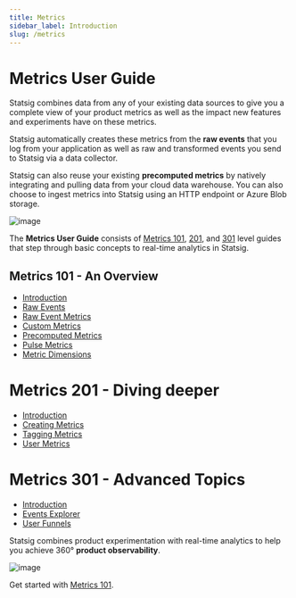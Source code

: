 ```yaml
---
title: Metrics
sidebar_label: Introduction
slug: /metrics
---
```


# Metrics User Guide

Statsig combines data from any of your existing data sources to give you a complete view of your product metrics as well as the impact new features and experiments have on these metrics. 

Statsig automatically creates these metrics from the **raw events** that you log from your application as well as raw and transformed events you send to Statsig via a data collector. 

Statsig can also reuse your existing **precomputed metrics** by natively integrating and pulling data from your cloud data warehouse. You can also choose to ingest metrics into Statsig using an HTTP endpoint or Azure Blob storage.   

![image](https://user-images.githubusercontent.com/31516123/200041707-e6cc4f1e-7ec4-4044-8afe-e877964eb2dc.png)

The **Metrics User Guide** consists of [Metrics 101](/metrics/101), [201](/metrics/201), and [301](/metrics/301) level guides that step through basic concepts to real-time analytics in Statsig. 

## Metrics 101 - An Overview

- [Introduction](metrics/101)
- [Raw Events](metrics/raw-events)
- [Raw Event Metrics](metrics/metrics-from-events)
- [Custom Metrics](metrics/custom-metrics)
- [Precomputed Metrics](metrics/precomputed-metrics)
- [Pulse Metrics](metrics/pulse)
- [Metric Dimensions](metrics/metric-dimensions)

# Metrics 201 - Diving deeper

- [Introduction](metrics/201)
- [Creating Metrics](metrics/create)
- [Tagging Metrics](metrics/create-metric-tags)
- [User Metrics](metrics/user)

# Metrics 301 - Advanced Topics

- [Introduction](metrics/301)
- [Events Explorer](metrics/events-explorer)
- [User Funnels](metrics/create-user-funnels)

Statsig combines product experimentation with real-time analytics to help you achieve 360° **product observability**. 

![image](https://user-images.githubusercontent.com/1315028/182259790-b898161f-6657-4d52-8367-f3bdeb8d6037.png)


Get started with [Metrics 101](/metrics/101).

